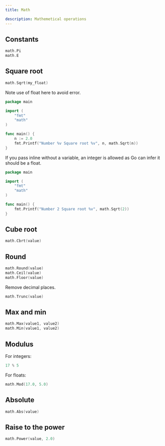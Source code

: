 ```yaml
---
title: Math

description: Mathemetical operations
---
```



## Constants

```go
math.Pi
math.E
```


## Square root

```go
math.Sqrt(my_float)
```

Note use of float here to avoid error.

```go
package main

import (
	"fmt"
	"math"
)

func main() {
	n := 2.0
	fmt.Printf("Number %v Square root %v", n, math.Sqrt(n))
}
```

If you pass inline without a variable, an integer is allowed as Go can infer it should be a float.

```go
package main

import (
	"fmt"
	"math"
)

func main() {
	fmt.Printf("Number 2 Square root %v", math.Sqrt(2))
}
```


## Cube root

```go
math.Cbrt(value)
```


## Round

```go
math.Round(value)
math.Ceil(value)
math.Floor(value)
```

Remove decimal places.

```go
math.Trunc(value)
```

## Max and min

```go
math.Max(value1, value2)
math.Min(value1, value2)
```

## Modulus

For integers:

```go
17 % 5
```

For floats:

```go
math.Mod(17.0, 5.0)
```


## Absolute

```go
math.Abs(value)
```


## Raise to the power

```go
math.Power(value, 2.0)
```

